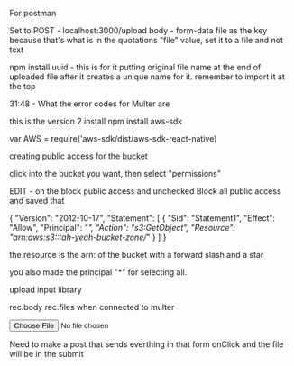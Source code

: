For postman

Set to POST - localhost:3000/upload
body - form-data
file as the key because that's what is in the quotations "file"
value, set it to a file and not text


npm install uuid - this is for it putting original file name at the end of uploaded file after it creates a unique name for it. 
remember to import it at the top

31:48 - What the error codes for Multer are


this is the version 2 install
npm install aws-sdk 

var AWS = require('aws-sdk/dist/aws-sdk-react-native)

creating public access for the bucket


click into the bucket you want, then select "permissions"

EDIT - on the block public access and unchecked Block all public access and saved that

{
    "Version": "2012-10-17",
    "Statement": [
        {
            "Sid": "Statement1",
            "Effect": "Allow",
            "Principal": "*",
            "Action": "s3:GetObject",
            "Resource": "arn:aws:s3:::ah-yeah-bucket-zone/*"
        }
    ]
}

the resource is the arn: of the bucket with a forward slash and a star

you also made the principal "*" for selecting all.

upload input library 


rec.body
rec.files when connected to multer

<form action="" encType='multipart/form-data'>
            <input type="file" />
          </form>

Need to make a post that sends everthing in that form onClick and the file will be in the submit